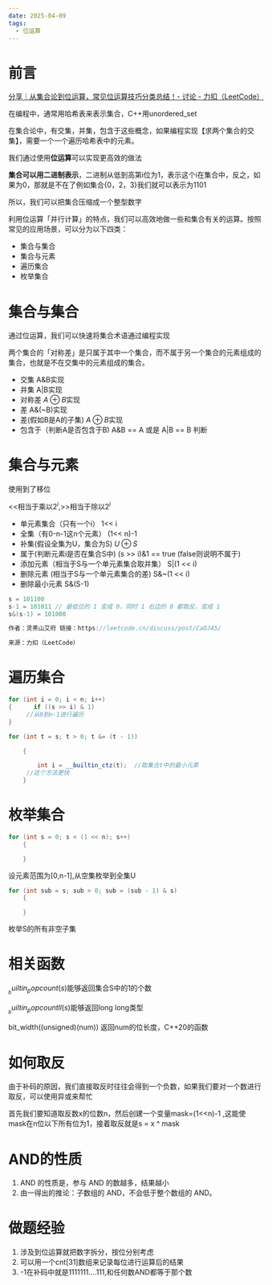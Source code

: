 ```yaml
---
date: 2025-04-09
tags:
  - 位运算
---
```


# 前言

[分享｜从集合论到位运算，常见位运算技巧分类总结！- 讨论 - 力扣（LeetCode）](https://leetcode.cn/discuss/post/3571304/cong-ji-he-lun-dao-wei-yun-suan-chang-ji-enve/)

 在编程中，通常用哈希表来表示集合，C++用unordered_set

在集合论中，有交集，并集，包含于这些概念，如果编程实现【求两个集合的交集】，需要一个一个遍历哈希表中的元素。

我们通过使用**位运算**可以实现更高效的做法

**集合可以用二进制表示**，二进制从低到高第i位为1，表示这个i在集合中，反之，如果为0，那就是不在了例如集合{0，2，3}我们就可以表示为1101

所以，我们可以把集合压缩成一个整型数字

利用位运算「并行计算」的特点，我们可以高效地做一些和集合有关的运算。按照常见的应用场景，可以分为以下四类：

- 集合与集合
- 集合与元素
- 遍历集合
- 枚举集合

# 集合与集合

通过位运算，我们可以快速将集合术语通过编程实现

两个集合的「对称差」是只属于其中一个集合，而不属于另一个集合的元素组成的集合，也就是不在交集中的元素组成的集合。

- 交集       A&B实现
- 并集       A|B实现
- 对称差    $A\oplus B$实现
- 差          A&(~B)实现
- 差(假如B是A的子集) $A\oplus B$实现
- 包含于（判断A是否包含于B)    A&B == A 或是 A|B == B 判断



# 集合与元素

使用到了移位

<<相当于乘以$2^i$,>>相当于除以$2^i$

- 单元素集合（只有一个i） 1<< i
- 全集（有0-n-1这n个元素） (1<< n)-1
- 补集(假设全集为U，集合为S) $U \oplus S$
- 属于(判断元素i是否在集合S中) (s >> i)&1 == true (false则说明不属于)
- 添加元素（相当于S与一个单元素集合取并集） S|(1 << i)
- 删除元素  (相当于S与一个单元素集合的差) S&~(1 << i)
- 删除最小元素 S&(S-1)

```cpp
s = 101100 
s-1 = 101011 // 最低位的 1 变成 0，同时 1 右边的 0 都取反，变成 1 
s&(s-1) = 101000 

作者：灵茶山艾府 链接：https://leetcode.cn/discuss/post/CaOJ45/

来源：力扣（LeetCode） 


```


# 遍历集合

```cpp
for (int i = 0; i < n; i++) 
{      if ((s >> i) & 1) 
	 //从0到n-1进行遍历
} 

```

```cpp
for (int t = s; t > 0; t &= (t - 1))

    {

        int i = __builtin_ctz(t);  //取集合t中的最小元素
	 //这个方法更快
    }
```


# 枚举集合


```cpp
for (int s = 0; s < (1 << n); s++)
    {

    }
```

设元素范围为[0,n-1],从空集枚举到全集U

```cpp
for (int sub = s; sub > 0; sub = (sub - 1) & s)
    {

    }
```

枚举S的所有非空子集


# 相关函数

$__builtin_popcount(s)$能够返回集合S中的1的个数

$__builtin_popcountll(s)$能够返回long long类型

bit_width((unsigned)(num)) 返回num的位长度，C++20的函数


# 如何取反

由于补码的原因，我们直接取反时往往会得到一个负数，如果我们要对一个数进行取反，可以使用异或来帮忙

首先我们要知道取反数x的位数n，然后创建一个变量mask=(1<<n)-1 ,这能使mask在n位以下所有位为1，接着取反就是s = x ^ mask


# AND的性质

1. AND 的性质是，参与 AND 的数越多，结果越小
2. 由一得出的推论：子数组的 AND，不会低于整个数组的 AND。



# 做题经验

1. 涉及到位运算就把数字拆分，按位分别考虑
2. 可以用一个cnt[31]数组来记录每位进行运算后的结果
3. -1在补码中就是1111111....111,和任何数AND都等于那个数